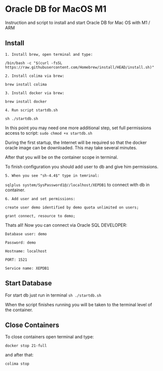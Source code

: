 
# Oracle DB for MacOS M1

Instruction and script to install and start Oracle DB for Mac OS with M1 / ARM



## Install
    1. Install brew, open terminal and type:
`/bin/bash -c "$(curl -fsSL https://raw.githubusercontent.com/Homebrew/install/HEAD/install.sh)"`

    2. Install colima via brew:
`brew install colima`

    3. Install docker via brew:
`brew install docker`

    4. Run script startdb.sh
`sh ./startdb.sh`

In this point you may need one more additional step, set full permissions access to script:
`sudo chmod +x startdb.sh`

During the first startup, the Internet will be required so that the docker oracle image can be downloaded. This may take several minutes.

After that you will be on the container scope in terminal.

To finish configuration you should add user to db and give him permissions.

    5. When you see "sh-4.4$" type in temrinal:
`sqlplus system/SysPassword1@//localhost/XEPDB1` to connect with db in container.

    6. Add user and set permissions:
`create user demo identified by demo quota unlimited on users;`

`grant connect, resource to demo;`

Thats all!
Now you can connect via Oracle SQL DEVELOPER:

`Database user: demo`

`Password: demo`

`Hostname: localhost`

`PORT: 1521`

`Service name: XEPDB1`




## Start Database
For start db just run in terminal
`sh ./startdb.sh`

When the script finishes running you will be taken to the terminal level of the container.
## Close Containers
To close containers open terminal and type:

`docker stop 21-full`

and after that:

`colima stop`
